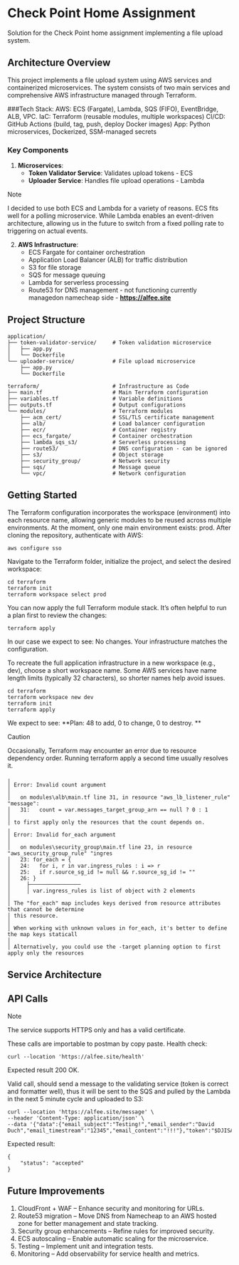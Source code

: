 # Check Point Home Assignment

Solution for the Check Point home assignment implementing a file upload system.

## Architecture Overview

This project implements a file upload system using AWS services and containerized microservices.
The system consists of two main services and comprehensive AWS infrastructure managed through Terraform.

###Tech Stack:
AWS: ECS (Fargate), Lambda, SQS (FIFO), EventBridge, ALB, VPC.
IaC: Terraform (reusable modules, multiple workspaces)
CI/CD: GitHub Actions (build, tag, push, deploy Docker images)
App: Python microservices, Dockerized, SSM-managed secrets

### Key Components

1. **Microservices**:
   - **Token Validator Service**: Validates upload tokens - ECS
   - **Uploader Service**: Handles file upload operations - Lambda

> [!NOTE]
> I decided to use both ECS and Lambda for a variety of reasons. ECS fits well for a polling microservice.
> While Lambda enables an event-driven architecture, allowing us in the future to switch from a fixed polling rate to triggering on actual events.

2. **AWS Infrastructure**:
   - ECS Fargate for container orchestration
   - Application Load Balancer (ALB) for traffic distribution
   - S3 for file storage
   - SQS for message queuing
   - Lambda for serverless processing
   - Route53 for DNS management - not functioning currently managedon namecheap side  - **https://alfee.site**

## Project Structure

```
application/
├── token-validator-service/     # Token validation microservice
│   ├── app.py
│   └── Dockerfile
└── uploader-service/            # File upload microservice
    ├── app.py
    └── Dockerfile

terraform/                       # Infrastructure as Code
├── main.tf                      # Main Terraform configuration
├── variables.tf                 # Variable definitions
├── outputs.tf                   # Output configurations
└── modules/                     # Terraform modules
    ├── acm_cert/                # SSL/TLS certificate management
    ├── alb/                     # Load balancer configuration
    ├── ecr/                     # Container registry
    ├── ecs_fargate/             # Container orchestration
    ├── lambda_sqs_s3/           # Serverless processing
    ├── route53/                 # DNS configuration - can be ignored
    ├── s3/                      # Object storage
    ├── security_group/          # Network security
    ├── sqs/                     # Message queue
    └── vpc/                     # Network configuration
```

## Getting Started
The Terraform configuration incorporates the workspace (environment) into each resource name, allowing generic modules to be reused across multiple environments.
At the moment, only one main environment exists: prod.
After cloning the repository, authenticate with AWS:
```
aws configure sso
```
Navigate to the Terraform folder, initialize the project, and select the desired workspace:
```
cd terraform
terraform init
terraform workspace select prod
```
You can now apply the full Terraform module stack. It’s often helpful to run a plan first to review the changes:
```
terraform apply 
```
In our case we expect to see:
No changes. Your infrastructure matches the configuration.

To recreate the full application infrastructure in a new workspace (e.g., dev), choose a short workspace name. Some AWS services have name length limits (typically 32 characters), so shorter names help avoid issues.
```
cd terraform
terraform workspace new dev 
terraform init
terraform apply
```
We expect to see:
**Plan: 48 to add, 0 to change, 0 to destroy.
**
> [!CAUTION]
> Occasionally, Terraform may encounter an error due to resource dependency order. Running terraform apply a second time usually resolves it.
```
╷
│ Error: Invalid count argument
│
│   on modules\alb\main.tf line 31, in resource "aws_lb_listener_rule" "message":
│   31:   count = var.messages_target_group_arn == null ? 0 : 1
│
│ to first apply only the resources that the count depends on.
╷
│ Error: Invalid for_each argument
│
│   on modules\security_group\main.tf line 23, in resource "aws_security_group_rule" "ingres
│   23: for_each = {
│   24:   for i, r in var.ingress_rules : i => r
│   25:   if r.source_sg_id != null && r.source_sg_id != ""
│   26: }
│     ├────────────────
│     │ var.ingress_rules is list of object with 2 elements
│
│ The "for_each" map includes keys derived from resource attributes that cannot be determine
│ this resource.
│
│ When working with unknown values in for_each, it's better to define the map keys staticall
│
│ Alternatively, you could use the -target planning option to first apply only the resources
```
## Service Architecture



## API Calls
> [!NOTE]
> The service supports HTTPS only and has a valid certificate.

These calls are importable to postman by copy paste.
Health check:
```
curl --location 'https://alfee.site/health'
```
Expected result 200 OK. 

Valid call, should send a message to the validating service (token is correct and formatter well), thus it will be sent to the SQS and pulled by the Lambda in the next 5 minute cycle and uploaded to S3: 
```
curl --location 'https://alfee.site/message' \
--header 'Content-Type: application/json' \
--data '{"data":{"email_subject":"Testing!","email_sender":"David Duch","email_timestream":"12345","email_content":"!!!"},"token":"$DJISA<$#45ex3RtYr"}'
```
Expected result:
```
{
    "status": "accepted"
}
```

## Future Improvements
1. CloudFront + WAF – Enhance security and monitoring for URLs.
2. Route53 migration – Move DNS from Namecheap to an AWS hosted zone for better management and state tracking.
3. Security group enhancements – Refine rules for improved security.
4. ECS autoscaling – Enable automatic scaling for the microservice.
5. Testing – Implement unit and integration tests.
6. Monitoring – Add observability for service health and metrics.
